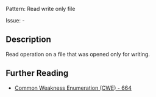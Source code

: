 Pattern: Read write only file

Issue: -

## Description

Read operation on a file that was opened only for writing.

## Further Reading

* [Common Weakness Enumeration (CWE) - 664](https://cwe.mitre.org/data/definitions/664.html)